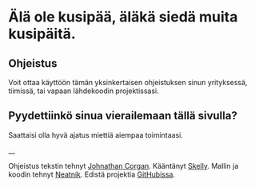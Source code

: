 # Älä ole kusipää, äläkä siedä muita kusipäitä.

## Ohjeistus

Voit ottaa käyttöön tämän yksinkertaisen ohjeistuksen sinun yrityksessä, tiimissä, tai vapaan lähdekoodin projektissasi.

## Pyydettiinkö sinua vierailemaan tällä sivulla?

Saattaisi olla hyvä ajatus miettiä aiempaa toimintaasi.

__

Ohjeistus tekstin tehnyt [Johnathan Corgan](https://keybase.io/jcorgan). Kääntänyt [Skelly](https://skelly.omg.lol). Mallin ja koodin tehnyt [Neatnik](https://neatnik.net/). Edistä projektia [GitHubissa](https://github.com/neatnik/asshole.fyi).
